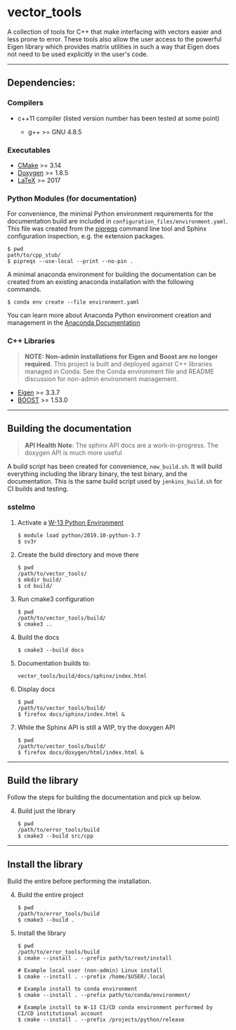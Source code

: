 # vector\_tools

A collection of tools for C++ that make interfacing with vectors easier and
less prone to error. These tools also allow the user access to the powerful
Eigen library which provides matrix utilities in such a way that Eigen does
not need to be used explicitly in the user's code.

---

## Dependencies:

### Compilers

* c++11 compiler (listed version number has been tested at some point)

  * g++ >= GNU 4.8.5

### Executables

* [CMake](https://cmake.org/cmake/help/v3.14/) >= 3.14
* [Doxygen](https://www.doxygen.nl/manual/docblocks.html) >= 1.8.5
* [LaTeX](https://www.latex-project.org/help/documentation/) >= 2017

### Python Modules (for documentation)

For convenience, the minimal Python environment requirements for the
documentation build are included in ``configuration_files/environment.yaml``.
This file was created from the [pipreqs](https://github.com/bndr/pipreqs)
command line tool and Sphinx configuration inspection, e.g. the extension
packages.

    $ pwd
    path/to/cpp_stub/
    $ pipreqs --use-local --print --no-pin .

A minimal anaconda environment for building the documentation can be created
from an existing anaconda installation with the following commands.

    $ conda env create --file environment.yaml

You can learn more about Anaconda Python environment creation and management in
the [Anaconda
Documentation](https://docs.conda.io/projects/conda/en/latest/user-guide/tasks/manage-environments.html)

### C++ Libraries

> **NOTE: Non-admin installations for Eigen and Boost are no longer required.** This project is built and deployed
> against C++ libraries managed in Conda. See the Conda environment file and README discussion for non-admin environment
> management.

* [Eigen](https://eigen.tuxfamily.org/dox/) >= 3.3.7
* [BOOST](https://www.boost.org/doc/libs/1_53_0/) >= 1.53.0

---

## Building the documentation

> **API Health Note**: The sphinx API docs are a work-in-progress. The doxygen
> API is much more useful

A build script has been created for convenience, ``new_build.sh``. It will build
everything including the library binary, the test binary, and the documentation.
This is the same build script used by ``jenkins_build.sh`` for CI builds and
testing.

### sstelmo

1) Activate a [W-13 Python Environment](https://xcp-confluence.lanl.gov/display/PYT/The+W-13+Python+3+environment)

       $ module load python/2019.10-python-3.7
       $ sv3r

2) Create the build directory and move there

       $ pwd
       /path/to/vector_tools/
       $ mkdir build/
       $ cd build/

3) Run cmake3 configuration

       $ pwd
       /path/to/vector_tools/build/
       $ cmake3 ..

4) Build the docs

       $ cmake3 --build docs

5) Documentation builds to:

       vector_tools/build/docs/sphinx/index.html

6) Display docs

       $ pwd
       /path/to/vector_tools/build/
       $ firefox docs/sphinx/index.html &

7) While the Sphinx API is still a WIP, try the doxygen API

       $ pwd
       /path/to/vector_tools/build/
       $ firefox docs/doxygen/html/index.html &

---

## Build the library

Follow the steps for building the documentation and pick up below.

4) Build just the library

       $ pwd
       /path/to/error_tools/build
       $ cmake3 --build src/cpp

---

## Install the library

Build the entire before performing the installation.

4) Build the entire project

       $ pwd
       /path/to/error_tools/build
       $ cmake3 --build .

5) Install the library

       $ pwd
       /path/to/error_tools/build
       $ cmake --install . --prefix path/to/root/install

       # Example local user (non-admin) Linux install
       $ cmake --install . --prefix /home/$USER/.local

       # Example install to conda environment
       $ cmake --install . --prefix path/to/conda/environment/

       # Example install to W-13 CI/CD conda environment performed by CI/CD institutional account
       $ cmake --install . --prefix /projects/python/release
